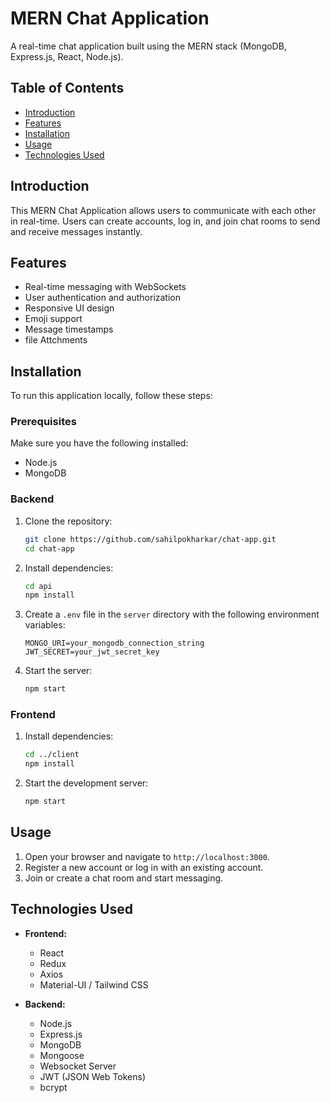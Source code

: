 # MERN Chat Application

A real-time chat application built using the MERN stack (MongoDB, Express.js, React, Node.js).

## Table of Contents

- [Introduction](#introduction)
- [Features](#features)
- [Installation](#installation)
- [Usage](#usage)
- [Technologies Used](#technologies-used)

## Introduction

This MERN Chat Application allows users to communicate with each other in real-time. Users can create accounts, log in, and join chat rooms to send and receive messages instantly.

## Features

- Real-time messaging with WebSockets
- User authentication and authorization
- Responsive UI design
- Emoji support
- Message timestamps
- file Attchments

## Installation

To run this application locally, follow these steps:

### Prerequisites

Make sure you have the following installed:

- Node.js
- MongoDB

### Backend

1. Clone the repository:
    ```sh
    git clone https://github.com/sahilpokharkar/chat-app.git
    cd chat-app
    ```

2. Install dependencies:
    ```sh
    cd api
    npm install
    ```

3. Create a `.env` file in the `server` directory with the following environment variables:
    ```env
    MONGO_URI=your_mongodb_connection_string
    JWT_SECRET=your_jwt_secret_key
    ```

4. Start the server:
    ```sh
    npm start
    ```

### Frontend

1. Install dependencies:
    ```sh
    cd ../client
    npm install
    ```

2. Start the development server:
    ```sh
    npm start
    ```

## Usage

1. Open your browser and navigate to `http://localhost:3000`.
2. Register a new account or log in with an existing account.
3. Join or create a chat room and start messaging.

## Technologies Used

- **Frontend:**
  - React
  - Redux
  - Axios
  - Material-UI / Tailwind CSS

- **Backend:**
  - Node.js
  - Express.js
  - MongoDB
  - Mongoose
  - Websocket Server
  - JWT (JSON Web Tokens)
  - bcrypt

